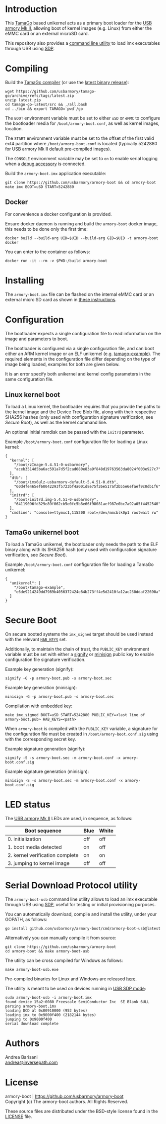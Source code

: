 Introduction
============

This [TamaGo](https://github.com/usbarmory/tamago) based unikernel
acts as a primary boot loader for the [USB armory Mk II](https://github.com/usbarmory/usbarmory/wiki),
allowing boot of kernel images (e.g. Linux) from either the eMMC card or an
external microSD card.

This repository also provides a [command line utility](https://github.com/usbarmory/armory-boot#serial-download-protocol-utility)
to load imx executables through USB using [SDP](https://github.com/usbarmory/usbarmory/wiki/Boot-Modes-(Mk-II)#serial-download-protocol-sdp).

Compiling
=========

Build the [TamaGo compiler](https://github.com/usbarmory/tamago-go)
(or use the [latest binary release](https://github.com/usbarmory/tamago-go/releases/latest)):

```
wget https://github.com/usbarmory/tamago-go/archive/refs/tags/latest.zip
unzip latest.zip
cd tamago-go-latest/src && ./all.bash
cd ../bin && export TAMAGO=`pwd`/go
```

The `BOOT` environment variable must be set to either `uSD` or `eMMC` to
configure the bootloader media for `/boot/armory-boot.conf`, as well as kernel
images, location.

The `START` environment variable must be set to the offset of the first valid
ext4 partition where `/boot/armory-boot.conf` is located (typically 5242880 for
USB armory Mk II default pre-compiled images).

The `CONSOLE` environment variable may be set to `on` to enable serial
logging when a [debug accessory](https://github.com/usbarmory/usbarmory/tree/master/hardware/mark-two-debug-accessory)
is connected.

Build the `armory-boot.imx` application executable:

```
git clone https://github.com/usbarmory/armory-boot && cd armory-boot
make imx BOOT=uSD START=5242880
```

Docker
------

For convenience a docker configuration is provided.

Ensure docker daemon is running and build the `armory-boot` docker image,
this needs to be done only the first time:

```
docker build --build-arg UID=$UID --build-arg GID=$UID -t armory-boot docker
```

You can enter to the container as follows:

```
docker run -it --rm -v $PWD:/build armory-boot
```

Installing
==========

The `armory-boot.imx` file can be flashed on the internal eMMC card or an
external micro SD card as shown in [these instructions](https://github.com/usbarmory/usbarmory/wiki/Boot-Modes-(Mk-II)#flashing-imx-native-images).

Configuration
=============

The bootloader expects a single configuration file to read information on the
image and parameters to boot.

The bootloader is configured via a single configuration file, and can boot either
 an ARM kernel image or an ELF unikernel (e.g.
[tamago-example](https://github.com/usbarmory/tamago-example)).
The required elements in the configuration file differ depending on the type of
image being loaded, examples for both are given below.

It is an error specify both unikernel and kernel config parameters in the same
configuration file.

Linux kernel boot
-----------------

To load a Linux kernel, the bootloader requires that you provide the paths to
the kernel image and the Device Tree Blob file, along with their respective
SHA256 hashes (only used with configuration signature verification, see _Secure
Boot_), as well as the kernel command line.

An optional initial ramdisk can be passed with the `initrd` parameter.

Example `/boot/armory-boot.conf` configuration file for loading a Linux kernel:

```
{
  "kernel": [
    "/boot/zImage-5.4.51-0-usbarmory",
    "aceb3514d5ba6ac591a7d5f2cad680e83a9f848d19763563da8024f003e927c7"
  ],
  "dtb": [
    "/boot/imx6ulz-usbarmory-default-5.4.51-0.dtb",
    "60d4fe465ef60042293f5723bf4a001d8e75f26e517af2b55e6efaef9c0db1f6"
  ],
  "initrd": [
    "/boot/initrd.img-5.4.51-0-usbarmory",
    "64119096fd329e89f062cb5e0fc5b8e66f98081aef987e0bc7a92a05f4452540"
  ],
  "cmdline": "console=ttymxc1,115200 root=/dev/mmcblk0p1 rootwait rw"
}
```

TamaGo unikernel boot
---------------------

To load a TamaGo unikernel, the bootloader only needs the path to the ELF
binary along with its SHA256 hash (only used with configuration signature
verification, see _Secure Boot_).

Example `/boot/armory-boot.conf` configuration file for loading a TamaGo
unikernel:

```
{
  "unikernel": [
    "/boot/tamago-example",
    "e6de9214249dd7989b4056372424e84b273ff4e5d2410fa12ac230ddaf22690a"
  ]
}
```

Secure Boot
===========

On secure booted systems the `imx_signed` target should be used instead with the relevant
[`HAB_KEYS`](https://github.com/usbarmory/usbarmory/wiki/Secure-boot-(Mk-II)) set.

Additionally, to maintain the chain of trust, the `PUBLIC_KEY` environment
variable must be set with either a [signify](https://man.openbsd.org/signify)
or [minisign](https://jedisct1.github.io/minisign/) public key to enable
configuration file signature verification.

Example key generation (signify):

```
signify -G -p armory-boot.pub -s armory-boot.sec
```

Example key generation (minisign):

```
minisign -G -p armory-boot.pub -s armory-boot.sec
```

Compilation with embedded key:

```
make imx_signed BOOT=uSD START=5242880 PUBLIC_KEY=<last line of armory-boot.pub> HAB_KEYS=<path>
```

When `armory-boot` is compiled with the `PUBLIC_KEY` variable, a signature for
the configuration file must be created in `/boot/armory-boot.conf.sig` using
with the corresponding secret key.

Example signature generation (signify):

```
signify -S -s armory-boot.sec -m armory-boot.conf -x armory-boot.conf.sig
```

Example signature generation (minisign):

```
minisign -S -s armory-boot.sec -m armory-boot.conf -x armory-boot.conf.sig
```

LED status
==========

The [USB armory Mk II](https://github.com/usbarmory/usbarmory/wiki) LEDs
are used, in sequence, as follows:

| Boot sequence                   | Blue | White |
|---------------------------------|------|-------|
| 0. initialization               | off  | off   |
| 1. boot media detected          | on   | off   |
| 2. kernel verification complete | on   | on    |
| 3. jumping to kernel image      | off  | off   |

Serial Download Protocol utility
================================

The `armory-boot-usb` command line utility allows to load an imx executable
through USB using [SDP](https://github.com/usbarmory/usbarmory/wiki/Boot-Modes-(Mk-II)#serial-download-protocol-sdp),
useful for testing or initial provisioning purposes.

You can automatically download, compile and install the utility, under your
GOPATH, as follows:

```
go install github.com/usbarmory/armory-boot/cmd/armory-boot-usb@latest
```

Alternatively you can manually compile it from source:

```
git clone https://github.com/usbarmory/armory-boot
cd armory-boot && make armory-boot-usb
```

The utility can be cross compiled for Windows as follows:

```
make armory-boot-usb.exe
```

Pre-compiled binaries for Linux and Windows are released
[here](https://github.com/usbarmory/armory-boot/releases).

The utility is meant to be used on devices running in
[USB SDP mode](https://github.com/usbarmory/usbarmory/wiki/Boot-Modes-(Mk-II)):

```
sudo armory-boot-usb -i armory-boot.imx
found device 15a2:0080 Freescale SemiConductor Inc  SE Blank 6ULL
parsing armory-boot.imx
loading DCD at 0x00910000 (952 bytes)
loading imx to 0x9000f400 (2182144 bytes)
jumping to 0x9000f400
serial download complete
```

Authors
=======

Andrea Barisani  
andrea@inversepath.com  

License
=======

armory-boot | https://github.com/usbarmory/armory-boot  
Copyright (c) The armory-boot authors. All Rights Reserved.

These source files are distributed under the BSD-style license found in the
[LICENSE](https://github.com/usbarmory/armory-boot/blob/master/LICENSE) file.
